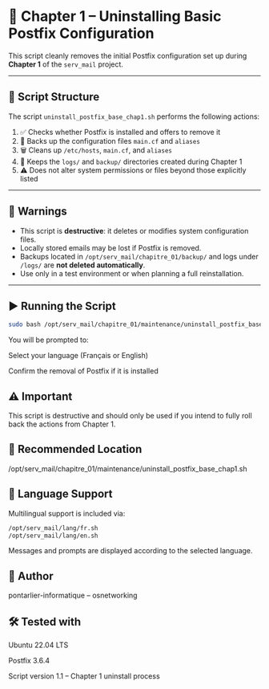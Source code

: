 # 🧹 Chapter 1 – Uninstalling Basic Postfix Configuration

This script cleanly removes the initial Postfix configuration set up during **Chapter 1** of the `serv_mail` project.

---

## 🧱 Script Structure

The script `uninstall_postfix_base_chap1.sh` performs the following actions:

1. ✅ Checks whether Postfix is installed and offers to remove it
2. 💾 Backs up the configuration files `main.cf` and `aliases`
3. 🗑️ Cleans up `/etc/hosts`, `main.cf`, and `aliases`
4. 📁 Keeps the `logs/` and `backup/` directories created during Chapter 1
5. ⚠️ Does not alter system permissions or files beyond those explicitly listed

---

## 🚨 Warnings

- This script is **destructive**: it deletes or modifies system configuration files.
- Locally stored emails may be lost if Postfix is removed.
- Backups located in `/opt/serv_mail/chapitre_01/backup/` and logs under `/logs/` are **not deleted automatically**.
- Use only in a test environment or when planning a full reinstallation.

---

## ▶️ Running the Script

```bash
sudo bash /opt/serv_mail/chapitre_01/maintenance/uninstall_postfix_base_chap1.sh
```
You will be prompted to:

Select your language (Français or English)

Confirm the removal of Postfix if it is installed


## ⚠️ Important

This script is destructive and should only be used if you intend to fully roll back the actions from Chapter 1.

## 📂 Recommended Location

/opt/serv_mail/chapitre_01/maintenance/uninstall_postfix_base_chap1.sh

##  📘 Language Support

Multilingual support is included via:

```bash
/opt/serv_mail/lang/fr.sh
/opt/serv_mail/lang/en.sh
```

Messages and prompts are displayed according to the selected language.

## 🧑 Author

pontarlier-informatique – osnetworking

## 🛠 Tested with
Ubuntu 22.04 LTS

Postfix 3.6.4

Script version 1.1 – Chapter 1 uninstall process














